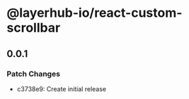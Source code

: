 # @layerhub-io/react-custom-scrollbar

## 0.0.1

### Patch Changes

- c3738e9: Create initial release
